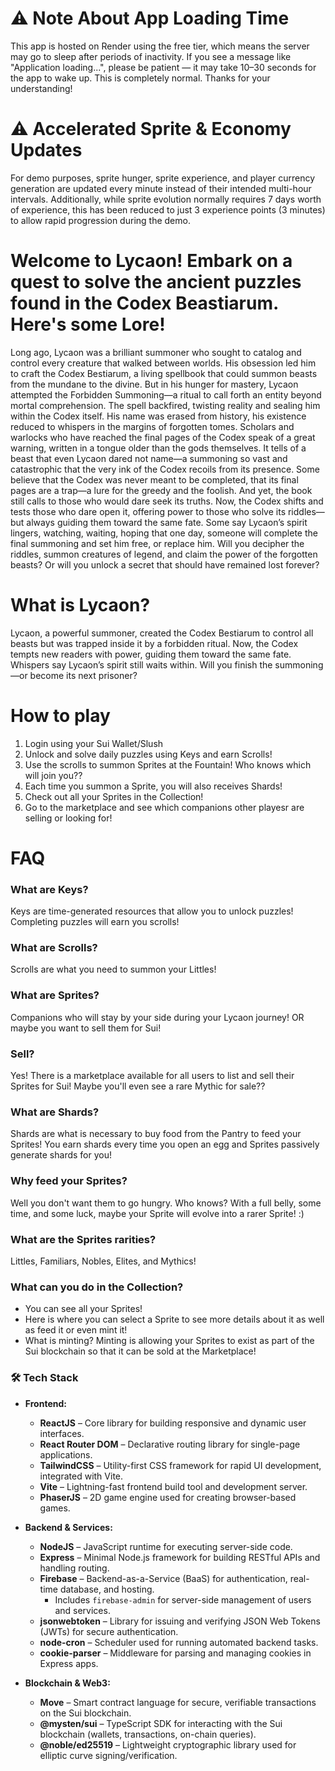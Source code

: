 # ⚠️ Note About App Loading Time
This app is hosted on Render using the free tier, which means the server may go to sleep after periods of inactivity. If you see a message like "Application loading...", please be patient — it may take 10–30 seconds for the app to wake up. This is completely normal. Thanks for your understanding!

# ⚠️ Accelerated Sprite & Economy Updates
For demo purposes, sprite hunger, sprite experience, and player currency generation are updated every minute instead of their intended multi-hour intervals.
Additionally, while sprite evolution normally requires 7 days worth of experience, this has been reduced to just 3 experience points (3 minutes) to allow rapid progression during the demo.

# Welcome to Lycaon! Embark on a quest to solve the ancient puzzles found in the Codex Beastiarum. Here's some Lore!
Long ago, Lycaon was a brilliant summoner who sought to catalog and control every creature that walked between worlds. His obsession led him to craft the Codex Bestiarum, a living spellbook that could summon beasts from the mundane to the divine.
But in his hunger for mastery, Lycaon attempted the Forbidden Summoning—a ritual to call forth an entity beyond mortal comprehension. The spell backfired, twisting reality and sealing him within the Codex itself. His name was erased from history, his existence reduced to whispers in the margins of forgotten tomes.
Scholars and warlocks who have reached the final pages of the Codex speak of a great warning, written in a tongue older than the gods themselves. It tells of a beast that even Lycaon dared not name—a summoning so vast and catastrophic that the very ink of the Codex recoils from its presence.
Some believe that the Codex was never meant to be completed, that its final pages are a trap—a lure for the greedy and the foolish. And yet, the book still calls to those who would dare seek its truths.
Now, the Codex shifts and tests those who dare open it, offering power to those who solve its riddles—but always guiding them toward the same fate. Some say Lycaon’s spirit lingers, watching, waiting, hoping that one day, someone will complete the final summoning and set him free, or replace him.
Will you decipher the riddles, summon creatures of legend, and claim the power of the forgotten beasts?
Or will you unlock a secret that should have remained lost forever?

# What is Lycaon?
Lycaon, a powerful summoner, created the Codex Bestiarum to control all beasts but was trapped inside it by a forbidden ritual. Now, the Codex tempts new readers with power, guiding them toward the same fate. Whispers say Lycaon’s spirit still waits within. Will you finish the summoning—or become its next prisoner?

# How to play
1. Login using your Sui Wallet/Slush
2. Unlock and solve daily puzzles using Keys and earn Scrolls!
3. Use the scrolls to summon Sprites at the Fountain! Who knows which will join you??
4. Each time you summon a Sprite, you will also receives Shards!
5. Check out all your Sprites in the Collection!
6. Go to the marketplace and see which companions other playesr are selling or looking for!


# FAQ

### What are Keys?
Keys are time-generated resources that allow you to unlock puzzles! Completing puzzles will earn you scrolls!

### What are Scrolls?
Scrolls are what you need to summon your Littles!

### What are Sprites?
Companions who will stay by your side during your Lycaon journey! OR maybe you want to sell them for Sui!

### Sell?
Yes! There is a marketplace available for all users to list and sell their Sprites for Sui! Maybe you'll even see a rare Mythic for sale??

### What are Shards?
Shards are what is necessary to buy food from the Pantry to feed your Sprites! You earn shards every time you open an egg and Sprites passively generate shards for you!

### Why feed your Sprites?
Well you don't want them to go hungry. Who knows? With a full belly, some time, and some luck, maybe your Sprite will evolve into a rarer Sprite! :)

### What are the Sprites rarities?
Littles, Familiars, Nobles, Elites, and Mythics!

### What can you do in the Collection?
- You can see all your Sprites!
- Here is where you can select a Sprite to see more details about it as well as feed it or even mint it!
- What is minting? Minting is allowing your Sprites to exist as part of the Sui blockchain so that it can be sold at the Marketplace!

### 🛠️ Tech Stack

- **Frontend:**
  - **ReactJS** – Core library for building responsive and dynamic user interfaces.
  - **React Router DOM** – Declarative routing library for single-page applications.
  - **TailwindCSS** – Utility-first CSS framework for rapid UI development, integrated with Vite.
  - **Vite** – Lightning-fast frontend build tool and development server.
  - **PhaserJS** – 2D game engine used for creating browser-based games.

- **Backend & Services:**
  - **NodeJS** – JavaScript runtime for executing server-side code.
  - **Express** – Minimal Node.js framework for building RESTful APIs and handling routing.
  - **Firebase** – Backend-as-a-Service (BaaS) for authentication, real-time database, and hosting.
    - Includes `firebase-admin` for server-side management of users and services.
  - **jsonwebtoken** – Library for issuing and verifying JSON Web Tokens (JWTs) for secure authentication.
  - **node-cron** – Scheduler used for running automated backend tasks.
  - **cookie-parser** – Middleware for parsing and managing cookies in Express apps.

- **Blockchain & Web3:**
  - **Move** – Smart contract language for secure, verifiable transactions on the Sui blockchain.
  - **@mysten/sui** – TypeScript SDK for interacting with the Sui blockchain (wallets, transactions, on-chain queries).
  - **@noble/ed25519** – Lightweight cryptographic library used for elliptic curve signing/verification.



